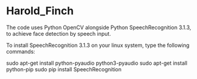# Harold_Finch

The code uses Python OpenCV alongside Python SpeechRecognition 3.1.3, to achieve face detection by speech input.

To install SpeechRecognition 3.1.3 on your linux system, type the following commands:

sudo apt-get install python-pyaudio python3-pyaudio
sudo apt-get install python-pip
sudo pip install SpeechRecognition

